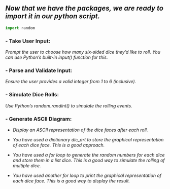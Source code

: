 ## *Now that we have the packages, we are ready to import it in our python script.*

```py
import random
```

### - Take User Input: 

*Prompt the user to choose how many six-sided dice they’d like to roll. You can use Python’s built-in input() function for this.*

### - Parse and Validate Input: 

*Ensure the user provides a valid integer from 1 to 6 (inclusive).*

### - Simulate Dice Rolls: 

*Use Python’s random.randint() to simulate the rolling events.*

### - Generate ASCII Diagram: 

- *Display an ASCII representation of the dice faces after each roll.*


- *You have used a dictionary dic_art to store the graphical representation of each dice face. This is a good approach.*

- *You have used a for loop to generate the random numbers for each dice and store them in a list dice. This is a good way to simulate the rolling of multiple dice.*

- *You have used another for loop to print the graphical representation of each dice face. This is a good way to display the result.*